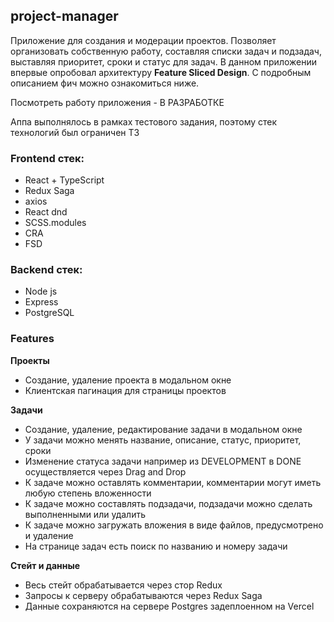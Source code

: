## project-manager
Приложение для создания и модерации проектов. Позволяет организовать собственную работу, составляя списки задач и подзадач, 
выставляя приоритет, сроки и статус для задач. В данном приложении впервые опробовал архитектуру __Feature Sliced Design__.
С подробным описанием фич можно ознакомиться ниже.

Посмотреть работу приложения - В РАЗРАБОТКЕ

Аппа выполнялось в рамках тестового задания, поэтому стек технологий был ограничен ТЗ
### Frontend стек:
- React + TypeScript
- Redux Saga
- axios
- React dnd
- SCSS.modules
- CRA
- FSD
### Backend стек:
- Node js
- Express
- PostgreSQL

### Features
__Проекты__
- Создание, удаление проекта в модальном окне
- Клиентская пагинация для страницы проектов

__Задачи__
- Создание, удаление, редактирование задачи в модальном окне
- У задачи можно менять название, описание, статус, приоритет, сроки
- Изменение статуса задачи например из DEVELOPMENT в DONE осуществляется через Drag and Drop
- К задаче можно оставлять комментарии, комментарии могут иметь любую степень вложенности
- К задаче можно составлять подзадачи, подзадачи можно сделать выполненными или удалить
- К задаче можно загружать вложения в виде файлов, предусмотрено и удаление
- На странице задач есть поиск по названию и номеру задачи

__Стейт и данные__
- Весь стейт обрабатывается через стор Redux
- Запросы к серверу обрабатываются через Redux Saga
- Данные сохраняются на сервере Postgres задеплоенном на Vercel


